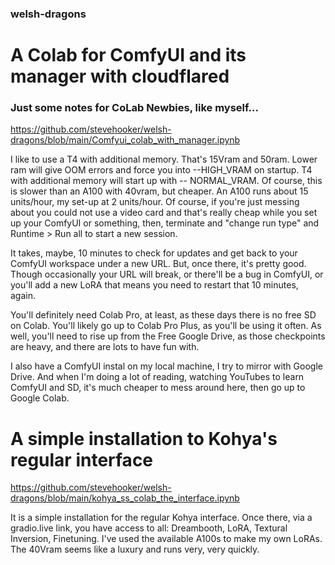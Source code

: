 ### welsh-dragons
# A Colab for ComfyUI and its manager with cloudflared
### Just some notes for CoLab Newbies, like myself...
https://github.com/stevehooker/welsh-dragons/blob/main/Comfyui_colab_with_manager.ipynb

I like to use a T4 with additional memory. That's 15Vram and 50ram. Lower ram will give OOM errors and force you into --HIGH_VRAM on startup. T4 with additional memory will start up with -- NORMAL_VRAM. Of course, this is slower than an A100 with 40vram, but cheaper. An A100 runs about 15 units/hour, my set-up at 2 units/hour. Of course, if you're just messing about you could not use a video card and that's really cheap while you set up your ComfyUI or something, then, terminate and "change run type" and Runtime > Run all to start a new session.

It takes, maybe, 10 minutes to check for updates and get back to your ComfyUI workspace under a new URL. But, once there, it's pretty good. Though occasionally your URL will break, or there'll be a bug in ComfyUI, or you'll add a new LoRA that means you need to restart that 10 minutes, again.

You'll definitely need Colab Pro, at least, as these days there is no free SD on Colab. You'll likely go up to Colab Pro Plus, as you'll be using it often. As well, you'll need to rise up from the Free Google Drive, as those checkpoints are heavy, and there are lots to have fun with.

I also have a ComfyUI instal on my local machine, I try to mirror with Google Drive. And when I'm doing a lot of reading, watching YouTubes to learn ComfyUI and SD, it's much cheaper to mess around here, then go up to Google Colab.

# A simple installation to Kohya's regular interface
https://github.com/stevehooker/welsh-dragons/blob/main/kohya_ss_colab_the_interface.ipynb

It is a simple installation for the regular Kohya interface. Once there, via a gradio.live link, you have access to all: Dreambooth, LoRA, Textural Inversion, Finetuning.
I've used the available A100s to make my own LoRAs. The 40Vram seems like a luxury and runs very, very quickly.
